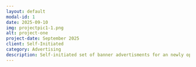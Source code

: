 ```yaml
---
layout: default
modal-id: 1
date: 2025-09-10
img: projectpic1-1.png
alt: project-one
project-date: September 2025
client: Self-Initiated
category: Advertising
description: Self-initiated set of banner advertisments for an newly opened exhibit at the Field Musuem in Chicago. Designed in Adobe Illustrator and finalized as mockups in Adobe Photoshop.
---
```


